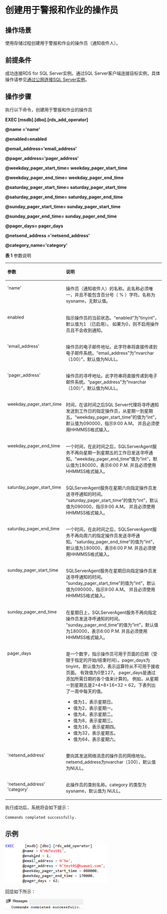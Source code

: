 # 创建用于警报和作业的操作员<a name="rds_09_0015"></a>

## 操作场景<a name="section8396171433610"></a>

使用存储过程创建用于警报和作业的操作员（通知收件人）。

## 前提条件<a name="section193577239368"></a>

成功连接RDS for SQL Server实例。通过SQL Server客户端连接目标实例，具体操作请参见[通过公网连接SQL Server实例](https://support.huaweicloud.com/qs-rds/rds_03_0007.html)。

## 操作步骤<a name="section02001241183614"></a>

执行以下命令，创建用于警报和作业的操作员

**EXEC \[msdb\].\[dbo\].\[rds\_add\_operator\]**

**@name ='name'**

**@enabled=enabled**

**@email\_address='email\_address'**

**@pager\_address='pager\_address'**

**@weekday\_pager\_start\_time= weekday\_pager\_start\_time**

**@weekday\_pager\_end\_time= weekday\_pager\_end\_time**

**@saturday\_pager\_start\_time= saturday\_pager\_start\_time**

**@saturday\_pager\_end\_time= saturday\_pager\_end\_time**

**@sunday\_pager\_start\_time= sunday\_pager\_start\_time**

**@sunday\_pager\_end\_time= sunday\_pager\_end\_time**

**@pager\_days= pager\_days**

**@netsend\_address ='netsend\_address'**

**@category\_name='category'**

**表 1**  参数说明

<a name="table105314311374"></a>
<table><thead align="left"><tr id="row85414323713"><th class="cellrowborder" valign="top" width="22.8%" id="mcps1.2.3.1.1"><p id="p1654443193713"><a name="p1654443193713"></a><a name="p1654443193713"></a>参数</p>
</th>
<th class="cellrowborder" valign="top" width="77.2%" id="mcps1.2.3.1.2"><p id="p1654343103715"><a name="p1654343103715"></a><a name="p1654343103715"></a>说明</p>
</th>
</tr>
</thead>
<tbody><tr id="row75411433371"><td class="cellrowborder" valign="top" width="22.8%" headers="mcps1.2.3.1.1 "><p id="p14551435378"><a name="p14551435378"></a><a name="p14551435378"></a>'name'</p>
</td>
<td class="cellrowborder" valign="top" width="77.2%" headers="mcps1.2.3.1.2 "><p id="p155164393714"><a name="p155164393714"></a><a name="p155164393714"></a>操作员（通知收件人）的名称。此名称必须唯一，并且不能包含百分号（ % ）字符。名称为sysname，无默认值。</p>
</td>
</tr>
<tr id="row955543153711"><td class="cellrowborder" valign="top" width="22.8%" headers="mcps1.2.3.1.1 "><p id="p25524313712"><a name="p25524313712"></a><a name="p25524313712"></a>enabled</p>
</td>
<td class="cellrowborder" valign="top" width="77.2%" headers="mcps1.2.3.1.2 "><p id="p1955154323718"><a name="p1955154323718"></a><a name="p1955154323718"></a>指示操作员的当前状态。<span class="parmname" id="parmname1833371045016"><a name="parmname1833371045016"></a><a name="parmname1833371045016"></a>“enabled”</span>为<span class="parmvalue" id="parmvalue4733013145014"><a name="parmvalue4733013145014"></a><a name="parmvalue4733013145014"></a>“tinyint”</span>，默认值为1 （已启用）。 如果为0，则不启用操作员且不会收到通知。</p>
</td>
</tr>
<tr id="row65574333716"><td class="cellrowborder" valign="top" width="22.8%" headers="mcps1.2.3.1.1 "><p id="p165544312373"><a name="p165544312373"></a><a name="p165544312373"></a>'email_address'</p>
</td>
<td class="cellrowborder" valign="top" width="77.2%" headers="mcps1.2.3.1.2 "><p id="p1955144315372"><a name="p1955144315372"></a><a name="p1955144315372"></a>操作员的电子邮件地址。此字符串将直接传递到电子邮件系统。<span class="parmname" id="parmname1623418217505"><a name="parmname1623418217505"></a><a name="parmname1623418217505"></a>“email_address”</span>为<span class="parmvalue" id="parmvalue185841329135016"><a name="parmvalue185841329135016"></a><a name="parmvalue185841329135016"></a>“nvarchar（100）”</span>，默认值为NULL。</p>
</td>
</tr>
<tr id="row4554437377"><td class="cellrowborder" valign="top" width="22.8%" headers="mcps1.2.3.1.1 "><p id="p7551143163714"><a name="p7551143163714"></a><a name="p7551143163714"></a>'pager_address'</p>
</td>
<td class="cellrowborder" valign="top" width="77.2%" headers="mcps1.2.3.1.2 "><p id="p45584363719"><a name="p45584363719"></a><a name="p45584363719"></a>操作员的寻呼地址。此字符串将直接传递到电子邮件系统。<span class="parmname" id="parmname119604355020"><a name="parmname119604355020"></a><a name="parmname119604355020"></a>“pager_address”</span>为<span class="parmvalue" id="parmvalue9769114985010"><a name="parmvalue9769114985010"></a><a name="parmvalue9769114985010"></a>“nvarchar（100）”</span>，默认值为NULL。</p>
</td>
</tr>
<tr id="row12551243173720"><td class="cellrowborder" valign="top" width="22.8%" headers="mcps1.2.3.1.1 "><p id="p855114333720"><a name="p855114333720"></a><a name="p855114333720"></a>weekday_pager_start_time</p>
</td>
<td class="cellrowborder" valign="top" width="77.2%" headers="mcps1.2.3.1.2 "><p id="p255154311373"><a name="p255154311373"></a><a name="p255154311373"></a>时间，在该时间之后SQL Server代理将寻呼通知发送到工作日的指定操作员，从星期一到星期五。<span class="parmname" id="parmname941784413620"><a name="parmname941784413620"></a><a name="parmname941784413620"></a>“weekday_pager_start_time”</span>的值为<span class="parmvalue" id="parmvalue103818494366"><a name="parmvalue103818494366"></a><a name="parmvalue103818494366"></a>“int”</span>，默认值为090000，指示9:00 A.M。 并且必须使用HHMMSS格式输入。</p>
</td>
</tr>
<tr id="row1055843203714"><td class="cellrowborder" valign="top" width="22.8%" headers="mcps1.2.3.1.1 "><p id="p185534313713"><a name="p185534313713"></a><a name="p185534313713"></a>weekday_pager_end_time</p>
</td>
<td class="cellrowborder" valign="top" width="77.2%" headers="mcps1.2.3.1.2 "><p id="p175511439377"><a name="p175511439377"></a><a name="p175511439377"></a>一个时间，在此时间之后，SQLServerAgent服务不再向星期一到星期五的工作日发送寻呼通知。<span class="parmname" id="parmname05831159153612"><a name="parmname05831159153612"></a><a name="parmname05831159153612"></a>“weekday_pager_end_time”</span>值为<span class="parmvalue" id="parmvalue14218122183710"><a name="parmvalue14218122183710"></a><a name="parmvalue14218122183710"></a>“int”</span>，默认值为180000，表示6:00 P.M. 并且必须使用HHMMSS格式输入。</p>
</td>
</tr>
<tr id="row416314415402"><td class="cellrowborder" valign="top" width="22.8%" headers="mcps1.2.3.1.1 "><p id="p516374117407"><a name="p516374117407"></a><a name="p516374117407"></a>saturday_pager_start_time</p>
</td>
<td class="cellrowborder" valign="top" width="77.2%" headers="mcps1.2.3.1.2 "><p id="p1016454114011"><a name="p1016454114011"></a><a name="p1016454114011"></a>SQLServerAgent服务在星期六向指定操作员发送寻呼通知的时间。 <span class="parmname" id="parmname175442963711"><a name="parmname175442963711"></a><a name="parmname175442963711"></a>“saturday_pager_start_time”</span>的值为<span class="parmvalue" id="parmvalue1990621563718"><a name="parmvalue1990621563718"></a><a name="parmvalue1990621563718"></a>“int”</span>，默认值为090000，指示9:00 A.M。 并且必须使用HHMMSS格式输入。</p>
</td>
</tr>
<tr id="row11862193411409"><td class="cellrowborder" valign="top" width="22.8%" headers="mcps1.2.3.1.1 "><p id="p2862123415401"><a name="p2862123415401"></a><a name="p2862123415401"></a>saturday_pager_end_time</p>
</td>
<td class="cellrowborder" valign="top" width="77.2%" headers="mcps1.2.3.1.2 "><p id="p1586263417409"><a name="p1586263417409"></a><a name="p1586263417409"></a>一个时间，在此时间之后，SQLServerAgent服务不再向周六的指定操作员发送寻呼通知。<span class="parmname" id="parmname1974432514512"><a name="parmname1974432514512"></a><a name="parmname1974432514512"></a>“saturday_pager_end_time”</span>的值为<span class="parmvalue" id="parmvalue48506284515"><a name="parmvalue48506284515"></a><a name="parmvalue48506284515"></a>“int”</span>，默认值为180000，表示6:00 P.M. 并且必须使用HHMMSS格式输入。</p>
</td>
</tr>
<tr id="row191111539194014"><td class="cellrowborder" valign="top" width="22.8%" headers="mcps1.2.3.1.1 "><p id="p311173920403"><a name="p311173920403"></a><a name="p311173920403"></a>sunday_pager_start_time</p>
</td>
<td class="cellrowborder" valign="top" width="77.2%" headers="mcps1.2.3.1.2 "><p id="p17111939154018"><a name="p17111939154018"></a><a name="p17111939154018"></a>SQLServerAgent服务在星期日向指定操作员发送寻呼通知的时间。 <span class="parmname" id="parmname1653844911372"><a name="parmname1653844911372"></a><a name="parmname1653844911372"></a>“sunday_pager_start_time”</span>的值为<span class="parmvalue" id="parmvalue8805185212373"><a name="parmvalue8805185212373"></a><a name="parmvalue8805185212373"></a>“int”</span>，默认值为090000，指示9:00 A.M。 并且必须使用HHMMSS格式输入。</p>
</td>
</tr>
<tr id="row6842163613405"><td class="cellrowborder" valign="top" width="22.8%" headers="mcps1.2.3.1.1 "><p id="p8842133612408"><a name="p8842133612408"></a><a name="p8842133612408"></a>sunday_pager_end_time</p>
</td>
<td class="cellrowborder" valign="top" width="77.2%" headers="mcps1.2.3.1.2 "><p id="p484212367400"><a name="p484212367400"></a><a name="p484212367400"></a>在星期日上，SQLServerAgent服务不再向指定操作员发送寻呼通知的时间。 <span class="parmname" id="parmname759199123918"><a name="parmname759199123918"></a><a name="parmname759199123918"></a>“sunday_pager_end_time”</span>的值为<span class="parmvalue" id="parmvalue5406111214394"><a name="parmvalue5406111214394"></a><a name="parmvalue5406111214394"></a>“int”</span>，默认值为180000，表示6:00 P.M. 并且必须使用HHMMSS格式输入。</p>
</td>
</tr>
<tr id="row102481825104714"><td class="cellrowborder" valign="top" width="22.8%" headers="mcps1.2.3.1.1 "><p id="p92499256473"><a name="p92499256473"></a><a name="p92499256473"></a>pager_days</p>
</td>
<td class="cellrowborder" valign="top" width="77.2%" headers="mcps1.2.3.1.2 "><p id="p524932516474"><a name="p524932516474"></a><a name="p524932516474"></a>是一个数字，指示操作员可用于页面的日期（受限于指定的开始/结束时间）。pager_days为tinyint，默认值为0，表示运算符从不可用于接收页面。 有效值为0至127。 pager_days是通过添加所需日期的各个值来计算的。 例如，从星期一到星期五是2+4+8+16+32 = 62。下表列出了一周中每天的值。</p>
<a name="ul15484486474"></a><a name="ul15484486474"></a><ul id="ul15484486474"><li>值为1，表示星期日。</li><li>值为2，表示星期一。</li><li>值为4，表示星期二。</li><li>值为8，表示星期三。</li><li>值为16，表示星期四。</li><li>值为32，表示星期五。</li><li>值为64，表示星期六。</li></ul>
</td>
</tr>
<tr id="row19150194834910"><td class="cellrowborder" valign="top" width="22.8%" headers="mcps1.2.3.1.1 "><p id="p1015016488496"><a name="p1015016488496"></a><a name="p1015016488496"></a>'netsend_address'</p>
</td>
<td class="cellrowborder" valign="top" width="77.2%" headers="mcps1.2.3.1.2 "><p id="p1993085924918"><a name="p1993085924918"></a><a name="p1993085924918"></a>要向其发送网络消息的操作员的网络地址。netsend_address为nvarchar（100），默认值为NULL。</p>
</td>
</tr>
<tr id="row1852352175010"><td class="cellrowborder" valign="top" width="22.8%" headers="mcps1.2.3.1.1 "><p id="p1152417214509"><a name="p1152417214509"></a><a name="p1152417214509"></a>'netsend_address' 'category'</p>
</td>
<td class="cellrowborder" valign="top" width="77.2%" headers="mcps1.2.3.1.2 "><p id="p1652418217508"><a name="p1652418217508"></a><a name="p1652418217508"></a>此操作员的类别名称。category 的类型为sysname，默认值为 NULL。</p>
</td>
</tr>
</tbody>
</table>

执行成功后，系统将会如下提示：

```
Commands completed successfully.
```

## 示例<a name="section1150104675017"></a>

![](figures/创建用于警报和作业的操作员.png)

回显如下所示：

![](figures/执行结果-53.png)


